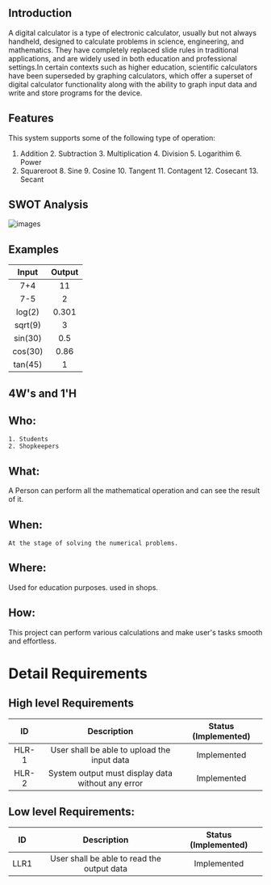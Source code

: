 
## Introduction
A digital calculator is a type of electronic calculator, usually but not always handheld, designed to calculate problems in science, engineering, and mathematics. They have completely replaced slide rules in traditional applications, and are widely used in both education and professional settings.In certain contexts such as higher education, scientific calculators have been superseded by graphing calculators, which offer a superset of digital calculator functionality along with the ability to graph input data and write and store programs for the device.

## Features
This system supports some of the following type of operation:
1. Addition 2. Subtraction 3. Multiplication 4. Division 5. Logarithim 6. Power
7. Squareroot 8. Sine 9. Cosine 10. Tangent 11. Contagent 12. Cosecant 13. Secant 

## SWOT Analysis

![images](https://user-images.githubusercontent.com/83118255/132312990-17d1edbf-3abd-42b6-a421-9734e56193b2.jpg)

## Examples

| Input| Output|
|:---:|:---:|
|7+4| 11|
|7-5| 2|
|log(2)| 0.301|
|sqrt(9)| 3|
|sin(30)| 0.5|
|cos(30)| 0.86|
|tan(45)| 1|


## 4W's and 1'H
## Who:
    1. Students
    2. Shopkeepers
## What:
   A Person can perform all the mathematical operation and can see the result of it.
## When:
    At the stage of solving the numerical problems.
## Where:
   Used for education purposes.
   used in shops.
## How:
   This project can perform various calculations and make user's tasks smooth and effortless.
   
 # Detail Requirements
 ## High level Requirements
 
 | ID | Description | Status (Implemented)|
 |:---:|:---:|:---:|
 |HLR-1| User shall be able to upload the input data |Implemented|
 |HLR-2| System output must display data without any error|Implemented|
 
 ## Low level Requirements:
 
 | ID | Description | Status (Implemented)|
 |:---:|:---:|:---:|
 |LLR1| User shall be able to read the output data| Implemented|
 
 
